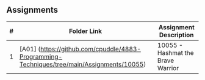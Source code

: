 ## Assignments

|  #  | Folder Link | Assignment Description |
| :-: | ----------- | ---------------------- |
|  1  | [A01] (https://github.com/cpuddle/4883-Programming-Techniques/tree/main/Assignments/10055)      | 10055 - Hashmat the Brave Warrior        |

